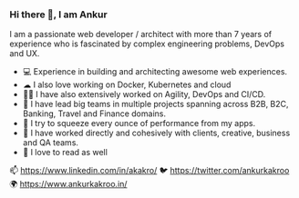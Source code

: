 ### Hi there 👋, I am Ankur

<!--
**ankurkakroo2/ankurkakroo2** is a ✨ _special_ ✨ repository because its `README.md` (this file) appears on your GitHub profile.

Here are some ideas to get you started:

- 🔭 I’m currently working on ...
- 🌱 I’m currently learning ...
- 👯 I’m looking to collaborate on ...
- 🤔 I’m looking for help with ...
- 💬 Ask me about ...
- 📫 How to reach me: ...
- 😄 Pronouns: ...
- ⚡ Fun fact: ...
-->

I am a passionate web developer / architect with more than 7 years of experience who is fascinated by complex engineering problems, DevOps and UX.

* 💻 Experience in building and architecting awesome web experiences.
* ☁ I also love working on Docker, Kubernetes and cloud
* 🤸‍♂️ I have also extensively worked on Agility, DevOps and CI/CD.
* 🦾 I have lead big teams in multiple projects spanning across B2B, B2C, Banking, Travel and Finance domains.
* 🚀 I try to squeeze every ounce of performance from my apps.
* 👥 I have worked directly and cohesively with clients, creative, business and QA teams.
* 📖 I love to read as well

📫 https://www.linkedin.com/in/akakro/
🐦 https://twitter.com/ankurkakroo 
🌍 https://www.ankurkakroo.in/
